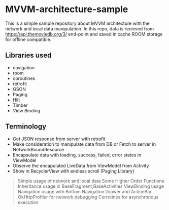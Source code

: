 # MVVM-architecture-sample

This is a simple sample repository about MVVM architecture with the network and local data manipulation. In this repo, data is recieved from https://api.themoviedb.org/3/ end-point and saved in cache ROOM storage for offline compatible.

## Libraries used

- navigation
- room
- coroutines
- retrofit
- GSON
- Paging
- Hilt
- Timber
- View Binding

## Terminology

- Get JSON response from server with retrofit 
- Make consideration to manipulate data from DB or Fetch to server in NetworkBoundResource
- Encapsulate data with loading, success, failed, error states in ViewModel
- Observe the encapulated LiveData from ViewModel from Activity
- Show in RecyclerView with endless scroll (Paging Library)

> Simple usage of network and local data
> Some Higher Order Functions
> Inheritance usage in BaseFragment,BaseActivities
> ViewBinding usage
> Navigation usage with Bottom Navigation Drawer and ActionBar
> OkHttpProfiler for network debugging
> Corrotines for asynchronous execution


